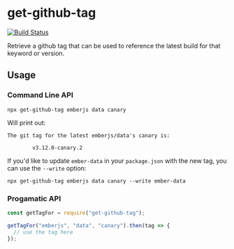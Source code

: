 # get-github-tag

[![Build Status](https://travis-ci.org/GreatWizard/get-github-tag.svg?branch=master)](https://travis-ci.org/GreatWizard/get-github-tag)

Retrieve a github tag that can be used to reference the latest build for that
keyword or version.

## Usage

### Command Line API

```
npx get-github-tag emberjs data canary
```

Will print out:

```
The git tag for the latest emberjs/data's canary is:

        v3.12.0-canary.2
```

If you'd like to update `ember-data` in your `package.json` with the new tag, you can use the `--write` option:

```
npx get-github-tag emberjs data canary --write ember-data
```

### Progamatic API

```js
const getTagFor = require("get-github-tag");

getTagFor("emberjs", "data", "canary").then(tag => {
  // use the tag here
});
```
